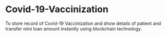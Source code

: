 # Covid-19-Vaccinization
To store record of Covid-19 Vaccinization and show details of patient and transfer mini loan amount instantly using blockchain technology.
